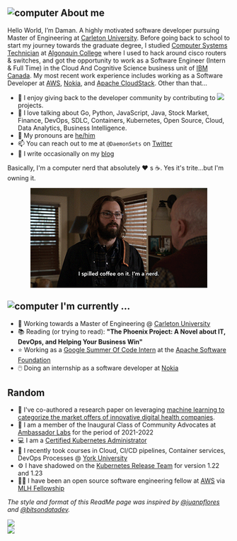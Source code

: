 


<h2><img src="https://thumbs.gfycat.com/AcrobaticMatureGazelle.webp" alt="computer" width="80"> About me </h2>


<p>
  
Hello World, I’m Daman. A highly motivated software developer pursuing Master of Engineering at [Carleton University][carleton]. Before going back to school to start my journey towards the graduate degree, I studied [Computer Systems Technician][cst] at [Algonquin College][algonquin] where I used to hack around cisco routers & switches, and got the opportunity to work as a Software Engineer (Intern & Full Time) in the Cloud And Cognitive Science business unit of [IBM Canada][ibm]. My most recent work experience includes working as a Software Developer at [AWS][aws], [Nokia][nokia], and [Apache CloudStack][cloudstack]. Other than that...
</p>

- :sunflower: I enjoy giving back to the developer community by contributing to <a href="https://twitter.com/DaemonSets"> <img src="https://badges.frapsoft.com/os/v1/open-source.svg?v=103"/></a>  projects.
- :speech_balloon:  I love talking about Go, Python, JavaScript, Java, Stock Market, Finance, DevOps, SDLC, Containers, Kubernetes, Open Source, Cloud, Data Analytics, Business Intelligence.
- :microphone:  My pronouns are [he/him][pronoun]
- :mailbox:  You can reach out to me at `@DaemonSets` on [Twitter][twitter]
- :pencil:  I write occasionally on my [blog][blog]

Basically, I'm a computer nerd that absolutely ❤️ s ☕. Yes it's trite...but I'm owning it.
<p align="center">
  <img align="center" src="nerd.gif"/>
</p>


<h2><img src="https://thumbs.gfycat.com/ScaryCreamyGlobefish.webp" alt="computer" width="80"> I'm currently ...</h2>

- :school:  Working towards a Master of Engineering @  [Carleton University][carleton]
- 📚 Reading (or trying to read): **"The Phoenix Project: A Novel about IT, DevOps, and Helping Your Business Win"**
- ⭐ Working as a [Google Summer Of Code Intern][cloudstack] at the [Apache Software Foundation][theasf]
- 🖱️ Doing an internship as a software developer at [Nokia][nokia]


<h2>Random</h2>

- 📰 I've co-authored a research paper on leveraging [machine learning to categorize the market offers of innovative digital health companies][research].
- 🥇 I am a member of the Inaugural Class of Community Advocates at [Ambassador Labs][Ambassador Labs] for the period of 2021-2022
- :computer: I am a [Certified Kubernetes Administrator][Cka]
- 🌱 I recently took courses in Cloud, CI/CD pipelines, Container services, DevOps Processes @ [York University][yorku]
- :gear: I have shadowed on the [Kubernetes Release Team][release] for version 1.22 and 1.23
- 👨‍🎓 I have been an open source software engineering fellow at [AWS][aws] via [MLH Fellowship][fellowship]

*The style and format of this ReadMe page was inspired by [@juanpflores][juanpa] and [@bitsondatadev][brian].*
<br/>
<a href="https://twitter.com/DaemonSets">
<div class="row">
  <div class="column"> 
  <img align="left" src="https://github-readme-stats.vercel.app/api?username=Damans227&show_icons=true" style="width:55%" />
  </div>
  <div class="column">
  <img align="left" src="https://github-readme-stats.vercel.app/api/top-langs/?username=Damans227&hide=html,ruby" style="width:33%"/>
  </div>
</div>
</a>

[fellowship]: https://fellowship.mlh.io/  
[algonquin]: https://www.algonquincollege.com/sat/program/computer-systems-technician/
[blog]: https://daemonsets.github.io/
[carleton]: https://carleton.ca/sce/
[kubernetes]: //kubernetes.io
[pronoun]: //pronoun.is/he
[twitter]: https://twitter.com/DaemonSets
[cst]: https://www.algonquincollege.com/sat/program/computer-systems-technician/
[ibm]: https://www.ibm.com/cloud
[yorku]: https://continue.yorku.ca/programs/certificate-in-devops/
[release]: https://github.com/kubernetes/sig-release/blob/master/releases/release-1.22/release-team.md
[Ambassador Labs]: https://blog.getambassador.io/meet-the-inaugural-class-of-ambassador-community-advocates-53f5d52a741e
[Cka]: https://www.credly.com/badges/57c437b3-d998-4d97-9276-1f968c39b883/public_url
[TrinoDB]: https://trino.io/
[research]: https://timreview.ca/article/1457
[aws]: https://gradstudents.carleton.ca/2022/tim-grad-student-picked-for-highly-selective-fellowship/
[nokia]: https://www.nokia.com/
[cloudstack]: https://summerofcode.withgoogle.com/programs/2022/projects/ZVraist1
[theasf]: https://www.apache.org/
[brian]: https://github.com/bitsondatadev
[juanpa]: https://github.com/juanpflores


